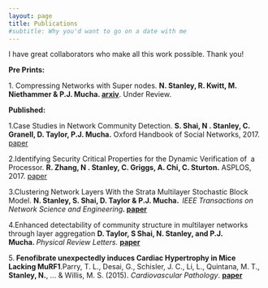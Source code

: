 ```yaml
---
layout: page
title: Publications
#subtitle: Why you'd want to go on a date with me
---
```


I have great collaborators who make all this work possible. Thank you!

<p class="p1"><strong>Pre Prints:</strong></p>

<p class="p1">1. Compressing Networks with Super nodes. <strong>N. Stanley, R. Kwitt, M. Niethammer &amp; P.J. Mucha. <a href="https://arxiv.org/abs/1706.04110">arxiv</a></strong>. Under Review. </p> 

<p class="p1"><strong>Published:</strong></p>

1.Case Studies in Network Community Detection. <strong> S. Shai, N . Stanley, C. Granell, D. Taylor, P.J. Mucha.</strong> Oxford Handbook of Social Networks, 2017. <a href="https://arxiv.org/abs/1705.02305">paper</a></strong>

2.Identifying Security Critical Properties for the Dynamic Verification of  a Processor. <strong>R. Zhang, N . Stanley, C. Griggs, A. Chi, C. Sturton.</strong> ASPLOS, 2017. <a href="http://cs.unc.edu/~rzhang/files/ASPLOS2017.pdf">paper</a></strong>

3.Clustering Network Layers With the Strata Multilayer Stochastic Block Model. <strong>N. Stanley, S. Shai, D. Taylor &amp; P.J. Mucha. <em> </em></strong><em>IEEE Transactions on Network Science and Engineering</em><strong><em>. </em><a href="http://ieeexplore.ieee.org/document/7442167/">paper</a></strong>

4.Enhanced detectability of community structure in multilayer networks through layer aggregation <strong>D. Taylor, S Shai, N. Stanley, and P.J. Mucha. </strong><em>Physical Review Letters. </em><strong><a href="http://journals.aps.org/prl/abstract/10.1103/PhysRevLett.116.228301">paper</a></strong>

5.<strong> Fenofibrate unexpectedly induces Cardiac Hypertrophy in Mice Lacking MuRF1</strong>.Parry, T. L., Desai, G., Schisler, J. C., Li, L., Quintana, M. T., <strong>Stanley, N.</strong>, ... &amp; Willis, M. S. (2015). <i>Cardiovascular Pathology</i>. <strong><a href="http://www.cardiovascularpathology.com/article/S1054-8807(15)00119-2/abstract">paper</a></strong>
